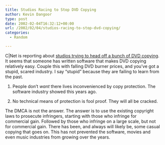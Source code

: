 ```yaml
---
title: Studios Racing to Stop DVD Copying
author: Kevin Dangoor
type: post
date: 2002-02-04T16:32:12+00:00
url: /2002/02/04/studios-racing-to-stop-dvd-copying/
categories:
  - Random

---
```

C|Net is reporting about [studios trying to head off a bunch of DVD copying][1]. It seems that someone has written software that makes DVD copying relatively easy. Couple this with falling DVD burner prices, and you&#8217;ve got a stupid, scared industry. I say &#8220;stupid&#8221; because they are failing to learn from the past.
  
<!--more-->


  
1) People don&#8217;t _want_ there lives inconvenienced by copy protection. The software industry showed this years ago.

2) No technical means of protection is fool proof. They will all be cracked.

The DMCA is not the answer. The answer is to use the existing copyright laws to prosecute infringers, starting with those who infringe for commercial gain. Followed by those who infringe on a large scale, but not for commercial gain. There has been, and always will likely be, some casual copying that goes on. This has not prevented the software, movies and even music industries from growing over the years.

 [1]: http://news.com.com/2100-1023-828449.html
